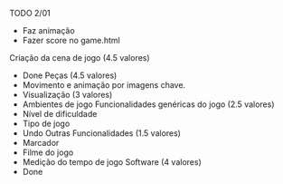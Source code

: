 TODO
2/01
- Faz animação
- Fazer score no game.html

Criação da cena de jogo (4.5 valores)
- Done
Peças (4.5 valores)
- Movimento e animação por imagens chave.
- Visualização (3 valores)
- Ambientes de jogo
Funcionalidades genéricas do jogo (2.5 valores)
- Nível de dificuldade
- Tipo de jogo
- Undo
Outras Funcionalidades (1.5 valores)
- Marcador
- Filme do jogo
- Medição do tempo de jogo
Software (4 valores)
- Done

